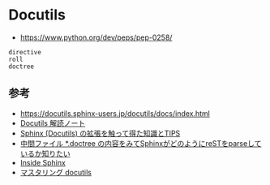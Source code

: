 # Docutils

-   <https://www.python.org/dev/peps/pep-0258/>

```{toctree}
directive
roll
doctree
```

## 参考

-   <https://docutils.sphinx-users.jp/docutils/docs/index.html>
-   [Docutils 解読ノート](https://showa-yojyo.github.io/notebook/python-docutils/index.html)
-   [Sphinx (Docutils) の拡張を触って得た知識とTIPS](https://www.ykrods.net/posts/2020/10/15/sphinx-docutils-extension/)
-   [中間ファイル \*.doctree の内容をみてSphinxがどのようにreSTをparseしているか知りたい](https://sphinx-users.jp/reverse-dict/system/doctree.html)
-   [Inside Sphinx](https://booth.pm/ja/items/1576243)
-   [マスタリング docutils](https://booth.pm/ja/items/1045430)
